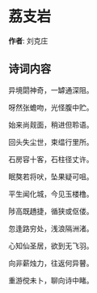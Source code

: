 # 荔支岩

**作者**: 刘克庄

## 诗词内容

异境閟神奇，一罅通深阻。

呀然张蟾吻，光怪腹中贮。

始来尚觌面，稍进但聆语。

回头失尘世，束缊行里所。

石房容十客，石柱径丈许。

眠獒若将吠，坠果疑可咀。

平生闻化城，今见玉楼橹。

陟高既趫捷，循狭或伛偻。

忽逢路穷处，浅浪隔洲渚。

心知仙圣居，欲到无飞羽。

向非薪烛力，往返何异瞽。

重游傥未卜，聊向诗中睹。

